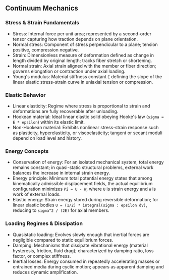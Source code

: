 <!--
title: Continuum Mechanics
tags: [mechanics, materials]
-->

## Continuum Mechanics

### Stress & Strain Fundamentals

- Stress: Internal force per unit area; represented by a second-order tensor capturing how traction depends on plane orientation.
- Normal stress: Component of stress perpendicular to a plane; tension positive, compression negative.
- Strain: Dimensionless measure of deformation defined as change in length divided by original length; tracks fiber stretch or shortening.
- Normal strain: Axial strain aligned with the member or fiber direction; governs elongation or contraction under axial loading.
- Young's modulus: Material stiffness constant `E` defining the slope of the linear elastic stress-strain curve in uniaxial tension or compression.

### Elastic Behavior

- Linear elasticity: Regime where stress is proportional to strain and deformations are fully recoverable after unloading.
- Hookean material: Ideal linear elastic solid obeying Hooke's law (`sigma = E * epsilon`) within its elastic limit.
- Non-Hookean material: Exhibits nonlinear stress-strain response such as plasticity, hyperelasticity, or viscoelasticity; tangent or secant moduli depend on load level and history.

### Energy Concepts

- Conservation of energy: For an isolated mechanical system, total energy remains constant; in quasi-static structural problems, external work balances the increase in internal strain energy.
- Energy principle: Minimum total potential energy states that among kinematically admissible displacement fields, the actual equilibrium configuration minimizes `Pi = U - W`, where `U` is strain energy and `W` is work of external loads.
- Elastic energy: Strain energy stored during reversible deformation; for linear elastic bodies `U = (1/2) * integral(sigma : epsilon dV)`, reducing to `sigma^2 / (2E)` for axial members.

### Loading Regimes & Dissipation

- Quasistatic loading: Evolves slowly enough that inertial forces are negligible compared to static equilibrium forces.
- Damping: Mechanisms that dissipate vibrational energy (material hysteresis, friction, fluid drag); characterized by damping ratio, loss factor, or complex stiffness.
- Inertial losses: Energy consumed in repeatedly accelerating masses or entrained media during cyclic motion; appears as apparent damping and reduces dynamic amplification.
